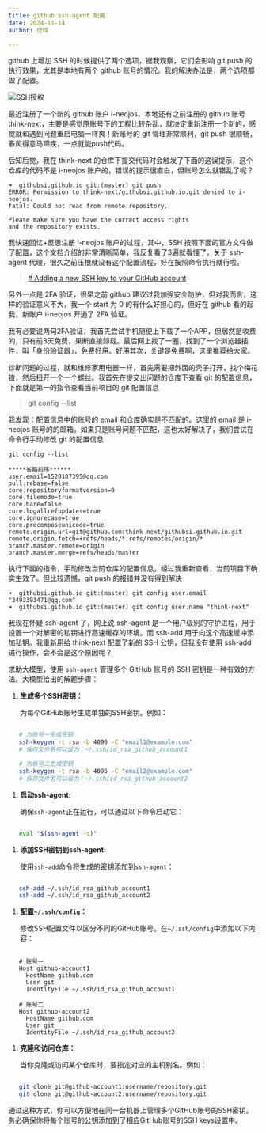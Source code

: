 ```yaml
---
title: github ssh-agent 配置
date: 2024-11-14
author: 付辉

---
```


github 上增加 SSH 的时候提供了两个选项，据我观察，它们会影响 git push 的执行效果，尤其是本地有两个 github 账号的情况。我的解决办法是，两个选项都做了配置。

![SSH授权](./images/ssh.png)

最近注册了一个新的 github 账户 i-neojos，本地还有之前注册的 github 账号 think-next，主要是感觉原账号下的工程比较杂乱，就决定重新注册一个新的，感觉就和遇到问题重启电脑一样爽！新账号的 git 管理非常顺利，git push 很顺畅，春风得意马蹄疾，一点就能push代码。

后知后觉，我在 think-next 的仓库下提交代码时会触发了下面的这误提示，这个仓库的代码不是 i-neojos 账户的，错误的提示很直白，但账号怎么就错乱了呢？

```
➜  githubsi.github.io git:(master) git push
ERROR: Permission to think-next/githubsi.github.io.git denied to i-neojos.
fatal: Could not read from remote repository.

Please make sure you have the correct access rights
and the repository exists.
```

我快速回忆+反思注册 i-neojos 账户的过程，其中，SSH 按照下面的官方文件做了配置，这个文档介绍的非常清晰简单，我反复看了3遍就看懂了。关于 ssh-agent 代理，很久之前压根就没有这个配置流程，好在按照命令执行就行啦。

> [# Adding a new SSH key to your GitHub account](https://docs.github.com/en/authentication/connecting-to-github-with-ssh/adding-a-new-ssh-key-to-your-github-account)


另外一点是 2FA 验证，很早之前 github 建议过我加强安全防护，但对我而言，这样的验证意义不大，我一个 start 为 0 的有什么好担心的，但好在 github 看的起我，新账户 i-neojos 开通了 2FA 验证。

我有必要说两句2FA验证，我首先尝试手机随便上下载了一个APP，但居然是收费的，只有前3天免费，果断直接卸载。最后网上找了一圈，找到了一个浏览器插件，叫「身份验证器」，免费好用。好用其次，关键是免费啊，这里推荐给大家。

诊断问题的过程，就和维修家用电器一样，首先需要把外面的壳子打开，找个梅花锥，然后扭开一个一个螺丝。我首先在提交出问题的仓库下查看 git 的配置信息，下面就是第一的指令查看当前项目的 git 配置信息

> git config --list

我发现：配置信息中的账号的 email 和仓库确实是不匹配的。这里的 email 是 i-neojos 账号的的邮箱。如果只是账号问题不匹配，这也太好解决了，我们尝试在命令行手动修改 git 的配置信息

```
git config --list

*****省略前序******
user.email=1520107395@qq.com
pull.rebase=false
core.repositoryformatversion=0
core.filemode=true
core.bare=false
core.logallrefupdates=true
core.ignorecase=true
core.precomposeunicode=true
remote.origin.url=git@github.com:think-next/githubsi.github.io.git
remote.origin.fetch=+refs/heads/*:refs/remotes/origin/*
branch.master.remote=origin
branch.master.merge=refs/heads/master
```

执行下面的指令，手动修改当前仓库的配置信息，经过我重新查看，当前项目下确实生效了。但比较遗憾，git push 的报错并没有得到解决

```
➜  githubsi.github.io git:(master) git config user.email "2493393471@qq.com"
➜  githubsi.github.io git:(master) git config user.name "think-next"
```

我现在怀疑 ssh-agent 了，网上说 ssh-agent 是一个用户级别的守护进程，用于设置一个对解密的私钥进行高速缓存的环境。而 ssh-add 用于向这个高速缓冲添加私钥。我重新用给 think-next 配置了新的 SSH 公钥，但我没有使用 ssh-add 进行操作，会不会是这个原因呢？

求助大模型，使用 `ssh-agent` 管理多个 GitHub 账号的 SSH 密钥是一种有效的方法。大模型给出的解题步骤：

1. **生成多个SSH密钥：**
    
    为每个GitHub账号生成单独的SSH密钥。例如：
    

```bash

   # 为账号一生成密钥
   ssh-keygen -t rsa -b 4096 -C "email1@example.com"
   # 保存文件名可以设为：~/.ssh/id_rsa_github_account1

   # 为账号二生成密钥
   ssh-keygen -t rsa -b 4096 -C "email2@example.com"
   # 保存文件名可以设为：~/.ssh/id_rsa_github_account2

```

1. **启动ssh-agent:**
    
    确保`ssh-agent`正在运行，可以通过以下命令启动它：
    

```bash

   eval "$(ssh-agent -s)"

```

1. **添加SSH密钥到ssh-agent:**
    
    使用`ssh-add`命令将生成的密钥添加到`ssh-agent`：
    

```bash

   ssh-add ~/.ssh/id_rsa_github_account1
   ssh-add ~/.ssh/id_rsa_github_account2

```

1. **配置`~/.ssh/config`：**
    
    修改SSH配置文件以区分不同的GitHub账号。在`~/.ssh/config`中添加以下内容：
    

```

   # 账号一
   Host github-account1
     HostName github.com
     User git
     IdentityFile ~/.ssh/id_rsa_github_account1

   # 账号二
   Host github-account2
     HostName github.com
     User git
     IdentityFile ~/.ssh/id_rsa_github_account2

```

1. **克隆和访问仓库：**
    
    当你克隆或访问某个仓库时，要指定对应的主机别名。例如：
    

```bash

   git clone git@github-account1:username/repository.git
   git clone git@github-account2:username/repository.git

```

通过这种方式，你可以方便地在同一台机器上管理多个GitHub账号的SSH密钥。务必确保你将每个账号的公钥添加到了相应GitHub账号的SSH keys设置中。